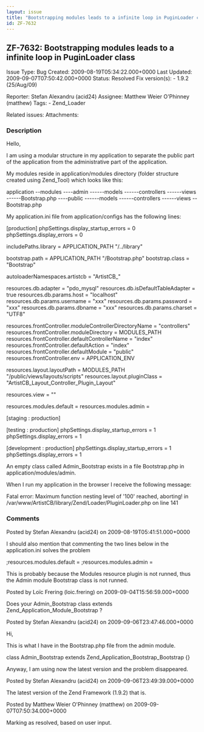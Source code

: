 ```yaml
---
layout: issue
title: "Bootstrapping modules leads to a infinite loop in PuginLoader class"
id: ZF-7632
---
```


ZF-7632: Bootstrapping modules leads to a infinite loop in PuginLoader class
----------------------------------------------------------------------------

 Issue Type: Bug Created: 2009-08-19T05:34:22.000+0000 Last Updated: 2009-09-07T07:50:42.000+0000 Status: Resolved Fix version(s): - 1.9.2 (25/Aug/09)
 
 Reporter:  Stefan Alexandru (acid24)  Assignee:  Matthew Weier O'Phinney (matthew)  Tags: - Zend\_Loader
 
 Related issues: 
 Attachments: 
### Description

Hello,

I am using a modular structure in my application to separate the public part of the application from the administrative part of the application.

My modules reside in application/modules directory (folder structure created using Zend\_Tool) which looks like this:

application --modules ----admin ------models ------controllers ------views ------Bootstrap.php ----public ------models ------controllers ------views --Bootstrap.php

My application.ini file from application/configs has the following lines:

[production] phpSettings.display\_startup\_errors = 0 phpSettings.display\_errors = 0

includePaths.library = APPLICATION\_PATH "/../library"

bootstrap.path = APPLICATION\_PATH "/Bootstrap.php" bootstrap.class = "Bootstrap"

autoloaderNamespaces.artistcb = "ArtistCB\_"

resources.db.adapter = "pdo\_mysql" resources.db.isDefaultTableAdapter = true resources.db.params.host = "localhost" resources.db.params.username = "xxx" resources.db.params.password = "xxx" resources.db.params.dbname = "xxx" resources.db.params.charset = "UTF8"

resources.frontController.moduleControllerDirectoryName = "controllers" resources.frontController.moduleDirectory = MODULES\_PATH resources.frontController.defaultControllerName = "index" resources.frontController.defaultAction = "index" resources.frontController.defaultModule = "public" resources.frontController.env = APPLICATION\_ENV

resources.layout.layoutPath = MODULES\_PATH "/public/views/layouts/scripts" resources.layout.pluginClass = "ArtistCB\_Layout\_Controller\_Plugin\_Layout"

resources.view = ""

resources.modules.default = resources.modules.admin =

[staging : production]

[testing : production] phpSettings.display\_startup\_errors = 1 phpSettings.display\_errors = 1

[development : production] phpSettings.display\_startup\_errors = 1 phpSettings.display\_errors = 1

An empty class called Admin\_Bootstrap exists in a file Bootstrap.php in application/modules/admin.

When I run my application in the browser I receive the following message:

Fatal error: Maximum function nesting level of '100' reached, aborting! in /var/www/ArtistCB/library/Zend/Loader/PluginLoader.php on line 141

 

 

### Comments

Posted by Stefan Alexandru (acid24) on 2009-08-19T05:41:51.000+0000

I should also mention that commenting the two lines below in the application.ini solves the problem

;resources.modules.default = ;resources.modules.admin =

This is probably because the Modules resource plugin is not runned, thus the Admin module Bootstrap class is not runned.

 

 

Posted by Loïc Frering (loic.frering) on 2009-09-04T15:56:59.000+0000

Does your Admin\_Bootstrap class extends Zend\_Application\_Module\_Bootstrap ?

 

 

Posted by Stefan Alexandru (acid24) on 2009-09-06T23:47:46.000+0000

Hi,

This is what I have in the Bootstrap.php file from the admin module.

class Admin\_Bootstrap extends Zend\_Application\_Bootstrap\_Bootstrap {}

Anyway, I am using now the latest version and the problem disappeared.

 

 

Posted by Stefan Alexandru (acid24) on 2009-09-06T23:49:39.000+0000

The latest version of the Zend Framework (1.9.2) that is.

 

 

Posted by Matthew Weier O'Phinney (matthew) on 2009-09-07T07:50:34.000+0000

Marking as resolved, based on user input.

 

 